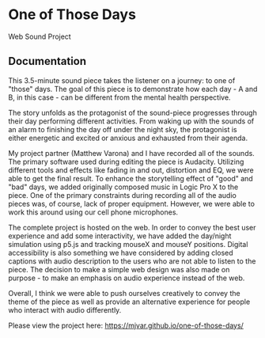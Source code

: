 # One of Those Days
Web Sound Project 

## Documentation

This 3.5-minute sound piece takes the listener on a journey: to one of "those" days. The goal of this piece is to demonstrate how each day - A and B, in this case - can be different from the mental health perspective.

The story unfolds as the protagonist of the sound-piece progresses through their day performing different activities. From waking up with the sounds of an alarm to finishing the day off under the night sky, the protagonist is either energetic and excited or anxious and exhausted from their agenda.

My project partner (Matthew Varona) and I have recorded all of the sounds. The primary software used during editing the piece is Audacity. Utilizing different tools and effects like fading in and out, distortion and EQ, we were able to get the final result. To enhance the storytelling effect of "good" and "bad" days, we added originally composed music in Logic Pro X to the piece. One of the primary constraints during recording all of the audio pieces was, of course, lack of proper equipment. However, we were able to work this around using our cell phone microphones.

The complete project is hosted on the web. In order to convey the best user experience and add some interactivity, we have added the day/night simulation using p5.js and tracking mouseX and mouseY positions. Digital accessibility is also something we have considered by adding closed captions with audio description to the users who are not able to listen to the piece. The decision to make a simple web design was also made on purpose - to make an emphasis on audio experience instead of the web.

Overall, I think we were able to push ourselves creatively to convey the theme of the piece as well as provide an alternative experience for people who interact with audio differently.

Please view the project here: https://mjvar.github.io/one-of-those-days/
